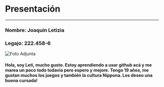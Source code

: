 # **Presentación**
___
### Nombre: Joaquín Letizia
### Legajo: 222.458-6
![Foto Adjunta](https://imgur.com/Y4OYK7R.png)
#### Hola, soy Leti, mucho gusto. Estoy aprendiendo a usar github acá y me marea un poco todo todavía pero espero y mejore. Tengo 19 años, me gustan muchos los juegos y también la cultura Nippona. Les deseo una buena cursada!
